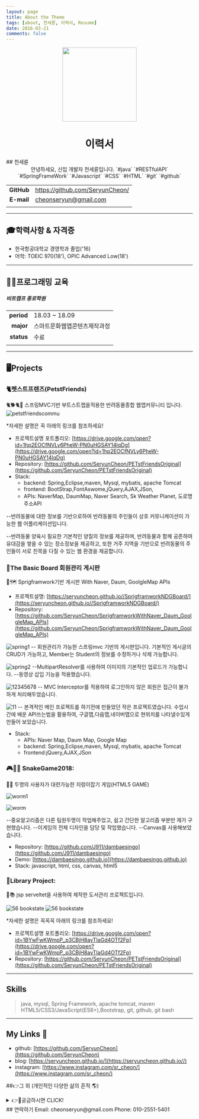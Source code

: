 ```yaml
---
layout: page
title: About the Theme
tags: [about, 천세륜, 이력서, Resume]
date: 2016-03-21
comments: false
---
```

<p align="center">
  <img width="200" src="https://user-images.githubusercontent.com/30023840/52528714-45881a00-2d28-11e9-94b2-0e00fac507cc.JPG">
  <h1 align="center">이력서</h1>
## 천세륜
<div align="center">
안녕하세요, 신입 개발자 천세륜입니다.
`#java` `#RESTfulAPI` `#SpringFrameWork` `#Javascript` `#CSS` `#HTML` `#git` `#github`

</div>

|            |                              |
| :--------: | ---------------------------- |
| **GitHub** | https://github.com/SeryunCheon/ |
| **E-mail** | cheonseryun@gmail.com           |
|            |                              |

---
## 🎓학력사항 & 자격증 
- 한국항공대학교 경영학과 졸업('16)
- 어학: TOEIC 970(18'), OPIC Advanced Low(18')

---


## 👩‍💻프로그래밍 교육

##### 비트캠프 종로학원

|            |                    |
| ---------: | ------------------ |
| **period** | 18.03 ~ 18.09      |
| **major**  | 스마트문화웹앱콘텐츠제작과정 |
| **status** | 수료                 |
|            |                    |

---
## 🖥️Projects

### 🐈펫스트프렌즈(PetstFriends)
🐈🐕🐈🐇 스프링MVC기반 부트스트랩을적용한 반려동물종합 웹앱커뮤니티 입니다.
![petstfriendscommu](https://user-images.githubusercontent.com/30023840/51994071-631cde80-24f3-11e9-9667-5c47b3b476c9.png)


*자세한 설명은 꼭 아래의 링크를 참조하세요!
- 프로젝트설명 포트폴리오: [https://drive.google.com/open?id=1hp2EOCfNVLy6PheW-PN0uHGSAY14lqDg](https://drive.google.com/open?id=1hp2EOCfNVLy6PheW-PN0uHGSAY14lqDg)
- Repository: [https://github.com/SeryunCheon/PETstFriendsOriginal](https://github.com/SeryunCheon/PETstFriendsOriginal)
- Stack: 
  - backend: Spring,Eclipse,maven, Mysql, mybatis, apache Tomcat
  - frontend: BootStrap,FontAswome,jQuery,AJAX,JSon,
  - APIs: NaverMap, DaumMap, Naver Search, Sk Weather Planet, 도로명주소API

--반려동물에 대한 정보를 기반으로하여 반려동물의 주인들이 상호 커뮤니케이션이 가능한 웹 어플리케이션입니다.

--반려동물 양육시 필요한 기본적인 양질의 정보를 제공하며, 반려동물과 함께 공존하여 유대감을 쌓을 수 있는 장소정보을 제공하고, 또한 거주 지역을 기반으로 반려동물의 주인들이 서로 친목을 다질 수 있는 웹 환경을 제공합니다.





### 🌿The Basic Board 회원관리 게시판
🌿🗺️ Sprigframwork기반 게시판 With Naver, Daum, GoolgleMap APIs
- 프로젝트설명: [https://seryuncheon.github.io//SprigframworkNDGBoard/](https://seryuncheon.github.io//SprigframworkNDGBoard/)
- Repository: [https://github.com/SeryunCheon/SprigframworkWithNaver_Daum_GoolgleMap_APIs](https://github.com/SeryunCheon/SprigframworkWithNaver_Daum_GoolgleMap_APIs)

![spring1](https://user-images.githubusercontent.com/30023840/52528869-03f96e00-2d2c-11e9-9af3-9fcf386de6cc.jpg)
-- 회원관리가 가능한 스프링mvc 기반의 게시판입니다. 기본적인 게시글의 CRUD가 가능하고, Member는 Student의 정보를 수정하거나 삭제 가능합니다.


![spring2](https://user-images.githubusercontent.com/30023840/52528868-0360d780-2d2c-11e9-9bac-94a04deb5325.jpg)
--MultipartResolver를 사용하여 이미지의 기본적인 업로드가 가능합니다.
--동영상 삽입 기능을 적용했습니다.

![12345678](https://user-images.githubusercontent.com/30023840/52528891-5b97d980-2d2c-11e9-8359-233bef568f7a.JPG)
-- MVC Interceptor를 적용하여 로그인하지 않은 회원은 접근이 불가하게 처리해두었습니다.

![11](https://user-images.githubusercontent.com/30023840/51996460-1f78a380-24f8-11e9-9228-f6928599b3bc.jpg)
-- 본격적인 메인 프로젝트를 하기전에 만들었던 작은 프로젝트였습니다. 수업시간에 배운 API쓰는법을 활용하여, 구글맵,다음맵,네이버맵으로 현위치를 나타낼수있게 만들어 보았습니다.

- Stack:
  - APIs: Naver Map, Daum Map, Google Map
  - backend: Spring,Eclipse,maven, Mysql, mybatis, apache Tomcat
  - frontend:jQuery,AJAX,JSon




### 🎮🐍🐛 SnakeGame2018:
🚬🚫 두명의 사용자가 대련가능한 지렁이잡기 게임(HTML5 GAME)

![worm1](https://user-images.githubusercontent.com/30023840/51994559-65336d00-24f4-11e9-8028-016363a0dbf6.jpg)

![worm](https://user-images.githubusercontent.com/30023840/52529025-de6d6400-2d2d-11e9-8768-edd077f8e78d.jpg)

--중요알고리즘은 다른 팀원두명이 작업해주었고, 쉽고 간단한 알고리즘 부분만 제가 구현했습니다.
--이게임의 전체 디자인을 담당 및 작업했습니다.
--Canvas를 사용해보았습니다.
- Repository: [https://github.com/J911/dambaesingo](https://github.com/J911/dambaesingo)
- Demo: [https://dambaesingo.github.io](https://dambaesingo.github.io)
- Stack: javascript, html, css, canvas, html5


### 📖Library Project:
📖📚 jsp serveltet을 사용하여 제작한 도서관리 프로젝트입니다.

![56 _bookstate_](https://user-images.githubusercontent.com/30023840/51997719-9d3dae80-24fa-11e9-8eb8-cf0d53b79536.PNG)
![56 _bookstate_](https://user-images.githubusercontent.com/30023840/51997833-dece5980-24fa-11e9-9f03-b2c6cc8fc0aa.PNG)

*자세한 설명은 꼭꼭꼭 아래의 링크를 참조하세요!
- 프로젝트설명 포트폴리오: [https://drive.google.com/open?id=1BYwFwKWmpP_p3CBjH8ayTIaGd4OTf2Fp](https://drive.google.com/open?id=1BYwFwKWmpP_p3CBjH8ayTIaGd4OTf2Fp)
- Repository: [https://github.com/SeryunCheon/PETstFriendsOriginal](https://github.com/SeryunCheon/PETstFriendsOriginal)


---


## Skills

> java, mysql, Spring Framework, apache tomcat, maven HTML5/CSS3/JavaScript(ES6+),Bootstrap, git, github, git bash


---

## My Links 🔗

- github: [https://github.com/SeryunCheon](https://github.com/SeryunCheon)
- blog: [https://seryuncheon.github.io/](https://seryuncheon.github.io//)
- instagram: [https://www.instagram.com/sr_cheon/](https://www.instagram.com/sr_cheon/)


##👉그 외 (개인적인 다양한 삶의 흔적 🌎)
<details>
<summary>👉👀궁금하시면 CLICK!</summary>
<div markdown="1">
<div align="center">직접 경험하고, 공부하고, 탐험하기 좋아하는 전형적인 ENFP성격의 소유자</div>
- 2010~이디야, 투썸플레이스, 브래드웍스, 캐나다 현지카페 및 다수의 카페에서 바리스타 아르바이트.
- 뿐만 아니라 헬스장, 워터파크, 학교 강의지원실 등 장소를가리지 않는 아르바이트 경험

- 2013-14'캐나다 벤쿠버의 Thierry에서 1년간 워킹홀리데이(그만둘 때 쯤엔 아침쉬프트의 헤드 바리스타)
![2014canada](https://user-images.githubusercontent.com/30023840/52528458-6fd6d900-2d22-11e9-8868-d6c0c046af71.JPG)

-2015' 직접기획한 기획서와 상품으로 핀란드 헬싱키 플리마켓 참여(최종 2등 창조상 수상by동원 글로벌 익스플로러)
![2015dongwon](https://user-images.githubusercontent.com/30023840/52528456-6f3e4280-2d22-11e9-9e6d-b4a29496abe1.JPG)

-2016' Merchandising을 배우기위해 MD양성과정을 수료( 최우수기획서 수상by여성경제인 협회)
![2016md](https://user-images.githubusercontent.com/30023840/52528459-6fd6d900-2d22-11e9-95b1-4c3d10a08ef0.JPG)

-2012-13'마케팅을 배우고 싶어 참여한 대외활동에서 소정의 성과를 거둠(3번의 프로젝트 수상, 수료시 최우수팀상 수상 by 코웨이 그린메이커)
![2013grren](https://user-images.githubusercontent.com/30023840/52528457-6f3e4280-2d22-11e9-9844-de9481492b9d.JPG)


😜더욱 자세히 알고싶으면 아래의 링크를 클릭하세요 😊
<a href="https://drive.google.com/open?id=1fSWnZgDbUmFb86MgGNiiLX6G8TkqOhiI/">개발자가되기전의 천세륜 포트폴리오 👍</a>


</div>
</details>
## 연락하기
Email: cheonseryun@gmail.com
Phone: 010-2551-5401